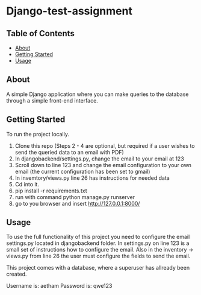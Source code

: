 # Django-test-assignment

## Table of Contents
+ [About](#about)
+ [Getting Started](#getting_started)
+ [Usage](#usage)

## About <a name = "about"></a>
A simple Django application where you can make queries to the database through a simple front-end interface.


## Getting Started <a name = "getting_started"></a>
To run the project locally.
1. Clone this repo
(Steps 2 - 4 are optional, but required if a user wishes to send the queried data to an email with PDF)
2. In djangobackend/settings.py, change the email to your email at 123
3. Scroll down to line 123 and change the email configuration to your own email (the current configuration has been set to gmail)
4. In invemtory/views.py line 26 has instructions for needed data
5. Cd into it.
6. pip install -r requirements.txt
7. run with command python manage.py runserver
8. go to you browser and insert http://127.0.0.1:8000/

## Usage <a name = "usage"></a>
To use the full functionality of this project you need to configure the email settings.py located in djangobackend folder.
In settings.py on line 123 is a small set of instructions how to configure the email.
Also in the inventory -> views.py from line 26 the user must configure the fields to send the email.

This project comes with a database, where a superuser has allready been created.

Username is: aetham
Password is: qwe123
